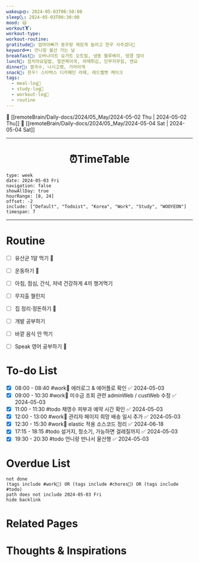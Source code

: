 ```yaml
---
wakeup🌞: 2024-05-03T06:50:00
sleep🌜: 2024-05-03T00:30:00
mood: 😄
workout🏋️: 
workout-type: 
workout-routine: 
gratitude🙏: 엄마아빠가 동우랑 재밌게 놀라고 한우 사주셨다🥹
keyword🗝️: 언니랑 울산 가는 날
breakfast🍳: 오버나이트 요거트 오트밀, 냉동 블루베리, 땅콩 많이
lunch🍚: 참치마요덮밥, 얼큰북어국, 야채튀김, 단무지무침, 엔요
dinner🥗: 쌀국수, 나시고랭, 가라아게
snack🍬: 한우! 스타벅스 디카페인 라떼, 레드벨벳 케이크
tags:
  - meal-log📝
  - study-log📓
  - workout-log💪
  - routine
---
```


🔺 [[remoteBrain/Daily-docs/2024/05_May/2024-05-02 Thu | 2024-05-02 Thu]]
🔻 [[remoteBrain/Daily-docs/2024/05_May/2024-05-04 Sat | 2024-05-04 Sat]]
___
<h1> <center>⏰TimeTable </center> </h1>

```gEvent
type: week
date: 2024-05-03 Fri
navigation: false
showAllDay: true
hourRange: [8, 24]
offset: -2
include: ["Default", "Todoist", "Korea", "Work", "Study", "WOOYEON"]
timespan: 7
```

--- 


# Routine 

- [ ] 유산균 1알 먹기 🔼 
- [ ] 운동하기 🔼
- [ ] 아침, 점심, 간식, 저녁 건강하게 4끼 챙겨먹기
- [ ] 무지출 챌린지 
- [ ] 집 정리·정돈하기 🔼
- [ ] 개발 공부하기
- [ ] 바깥 음식 안 먹기 
- [ ] Speak 영어 공부하기 🔼 


# To-do List

- [x] 08:00 - 08:40 #work💼 에러로그 & 에어플로 확인 ✅ 2024-05-03
- [x] 09:00 - 10:30 #work💼 미수금 조회 관련 adminWeb / custWeb 수정 ✅ 2024-05-03
- [x] 11:00 - 11:30 #todo 채영수 피부과 예약 시간 확인 ✅ 2024-05-03
- [x] 12:00 - 13:00 #work💼 관리자 페이지 희망 배송 일시 추가 ✅ 2024-05-03
- [x] 12:30 - 15:30 #work💼 elastic 적용 소스코드 정리 ✅ 2024-06-18
- [x] 17:15 - 18:15 #todo 설거지, 청소기, 가능하면 걸레질까지 ✅ 2024-05-03
- [x] 19:30 - 20:30 #todo 언니랑 만나서 울산행 ✅ 2024-05-03
# Overdue List
```tasks
not done
(tags include #work💼) OR (tags include #chores🧺) OR (tags include #todo)
path does not include 2024-05-03 Fri
hide backlink
```

# Related Pages



# Thoughts & Inspirations

